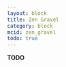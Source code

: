 ```yaml
---
layout: block
title: Zen Gravel
category: block
mcid: zen_gravel
todo: true
---
```



**TODO**
